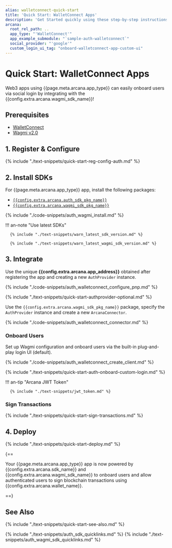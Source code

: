 ```yaml
---
alias: walletconnect-quick-start
title: 'Quick Start: WalletConnect Apps'
description: 'Get Started quickly using these step-by-step instructions for enabling Arcana wallet in apps using WalletConnect. Use Arcana Developer dashboard to first register the app, get a client ID and use this client ID to integrate the app with the Arcana Auth SDK.'
arcana:
  root_rel_path: ..
  app_type: "'WalletConnect'"
  app_example_submodule: "`sample-auth-walletconnect`"
  social_provider: "'google'"
  custom_login_ui_tag: "onboard-walletconnect-app-custom-ui"
---
```


# Quick Start: WalletConnect Apps

Web3 apps using {{page.meta.arcana.app_type}} can easily onboard users via social login by integrating with the {{config.extra.arcana.wagmi_sdk_name}}!

## Prerequisites

* [WalletConnect](https://walletconnect.com/)
* [Wagmi v2.0](https://wagmi.sh/)

## 1. Register & Configure

{% include "./text-snippets/quick-start-reg-config-auth.md" %}

## 2. Install SDKs

For {{page.meta.arcana.app_type}} app, install the following packages:

* [`{{config.extra.arcana.auth_sdk_pkg_name}}`](https://www.npmjs.com/package/@arcana/auth)
* [`{{config.extra.arcana.wagmi_sdk_pkg_name}}`](https://www.npmjs.com/package/@arcana/auth-wagmi)

{% include "./code-snippets/auth_wagmi_install.md" %}

!!! an-note "Use latest SDKs"
  
      {% include "./text-snippets/warn_latest_sdk_version.md" %}

      {% include "./text-snippets/warn_latest_wagmi_sdk_version.md" %}

## 3. Integrate

Use the unique **{{config.extra.arcana.app_address}}** obtained after registering the app and creating a new `AuthProvider` instance.

{% include "./code-snippets/auth_walletconnect_configure_pnp.md" %}

{% include "./text-snippets/quick-start-authprovider-optional.md" %}

Use the `{{config.extra.arcana.wagmi_sdk_pkg_name}}` package, specify the `AuthProvider` instance and create a new `ArcanaConnector`.

{% include "./code-snippets/auth_walletconnect_connector.md" %}

### Onboard Users

Set up Wagmi configuration and onboard users via the built-in plug-and-play login UI (default). 

{% include "./code-snippets/auth_walletconnect_create_client.md" %}

{% include "./text-snippets/quick-start-auth-onboard-custom-login.md" %}

!!! an-tip "Arcana JWT Token"

      {% include "./text-snippets/jwt_token.md" %}

### Sign Transactions

{% include "./text-snippets/quick-start-sign-transactions.md" %}

## 4. Deploy

{% include "./text-snippets/quick-start-deploy.md" %}

{==

Your {{page.meta.arcana.app_type}} app is now powered by {{config.extra.arcana.sdk_name}} and {{config.extra.arcana.wagmi_sdk_name}} to onboard users and allow authenticated users to sign blockchain transactions using  {{config.extra.arcana.wallet_name}}.

==}

## See Also

{% include "./text-snippets/quick-start-see-also.md" %}

{% include "./text-snippets/auth_sdk_quicklinks.md" %}
{% include "./text-snippets/auth_wagmi_sdk_quicklinks.md" %}
